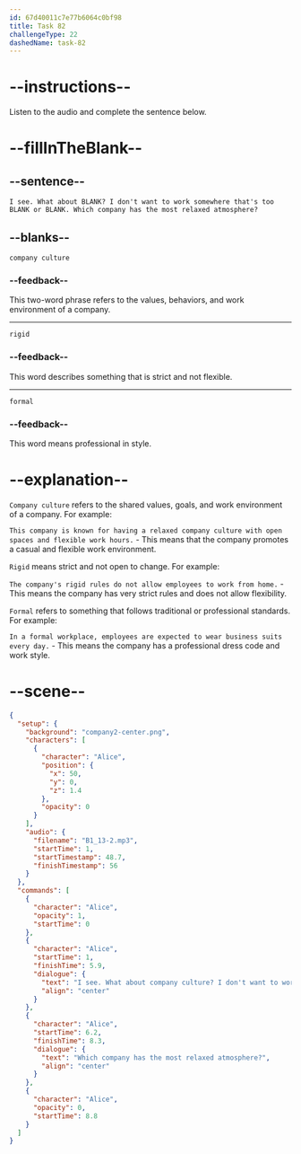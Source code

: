 ```yaml
---
id: 67d40011c7e77b6064c0bf98
title: Task 82
challengeType: 22
dashedName: task-82
---
```


<!-- (Audio) Alice: I see. What about company culture? I don't want to work somewhere that's too rigid or formal. Which company has the most relaxed atmosphere? -->

# --instructions--

Listen to the audio and complete the sentence below.

# --fillInTheBlank--

## --sentence--

`I see. What about BLANK? I don't want to work somewhere that's too BLANK or BLANK. Which company has the most relaxed atmosphere?`

## --blanks--

`company culture`

### --feedback--

This two-word phrase refers to the values, behaviors, and work environment of a company.

---

`rigid`

### --feedback--

This word describes something that is strict and not flexible.

---

`formal`

### --feedback--

This word means professional in style.

# --explanation--

`Company culture` refers to the shared values, goals, and work environment of a company. For example:  

`This company is known for having a relaxed company culture with open spaces and flexible work hours.` - This means that the company promotes a casual and flexible work environment.

`Rigid` means strict and not open to change. For example:  

`The company's rigid rules do not allow employees to work from home.` - This means the company has very strict rules and does not allow flexibility.

`Formal` refers to something that follows traditional or professional standards. For example:  

`In a formal workplace, employees are expected to wear business suits every day.` - This means the company has a professional dress code and work style.

# --scene--

```json
{
  "setup": {
    "background": "company2-center.png",
    "characters": [
      {
        "character": "Alice",
        "position": {
          "x": 50,
          "y": 0,
          "z": 1.4
        },
        "opacity": 0
      }
    ],
    "audio": {
      "filename": "B1_13-2.mp3",
      "startTime": 1,
      "startTimestamp": 48.7,
      "finishTimestamp": 56
    }
  },
  "commands": [
    {
      "character": "Alice",
      "opacity": 1,
      "startTime": 0
    },
    {
      "character": "Alice",
      "startTime": 1,
      "finishTime": 5.9,
      "dialogue": {
        "text": "I see. What about company culture? I don't want to work somewhere that's too rigid or formal.",
        "align": "center"
      }
    },
    {
      "character": "Alice",
      "startTime": 6.2,
      "finishTime": 8.3,
      "dialogue": {
        "text": "Which company has the most relaxed atmosphere?",
        "align": "center"
      }
    },
    {
      "character": "Alice",
      "opacity": 0,
      "startTime": 8.8
    }
  ]
}
```
